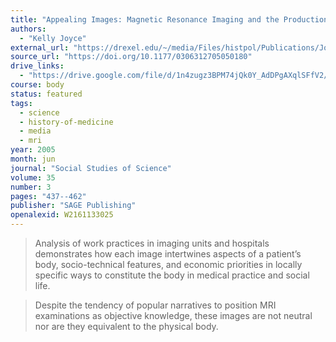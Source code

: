 ```yaml
---
title: "Appealing Images: Magnetic Resonance Imaging and the Production of Authoritative Knowledge"
authors:
  - "Kelly Joyce"
external_url: "https://drexel.edu/~/media/Files/histpol/Publications/JoyceSSS.ashx?la=en"
source_url: "https://doi.org/10.1177/0306312705050180"
drive_links:
  - "https://drive.google.com/file/d/1n4zugz3BPM74jQk0Y_AdDPgAXqlSFfV2/view?usp=drivesdk"
course: body
status: featured
tags:
  - science
  - history-of-medicine
  - media
  - mri
year: 2005
month: jun
journal: "Social Studies of Science"
volume: 35
number: 3
pages: "437--462"
publisher: "SAGE Publishing"
openalexid: W2161133025
---
```


> Analysis of work practices in imaging units and hospitals demonstrates how each image intertwines aspects of a patient’s body, socio-technical features, and economic priorities in locally specific ways to constitute the body in medical practice and social life.

> Despite the tendency of popular narratives to position MRI examinations as objective knowledge, these images are not neutral nor are they equivalent to the physical body.

